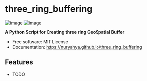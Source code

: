# three_ring_buffering


[![image](https://img.shields.io/pypi/v/three_ring_buffering.svg)](https://pypi.python.org/pypi/three_ring_buffering)
[![image](https://img.shields.io/conda/vn/conda-forge/three_ring_buffering.svg)](https://anaconda.org/conda-forge/three_ring_buffering)


**A Python Script for Creating three ring GeoSpatial Buffer**


-   Free software: MIT License
-   Documentation: https://nuryahya.github.io/three_ring_buffering
    

## Features

-   TODO
